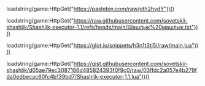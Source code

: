 

loadstring(game:HttpGet("https://pastebin.com/raw/gth2hydY"))()

loadstring(game:HttpGet("https://raw.githubusercontent.com/sovetskii-shashlik/Shashlik-executor-1.1/refs/heads/main/Шашлык%20машлык.txt"))()

loadstring(game:HttpGet("https://glot.io/snippets/h3n1t3tj5i/raw/main.lua"))()

loadstring(game:HttpGet("https://gist.githubusercontent.com/sovetskii-shashlik/d05ae79ec3087166d485824393f0f9c0/raw/03ffdc2a057e4b279fda0edbecac60fc4b139bd7/Shashlik-executor-1.1.lua"))()
